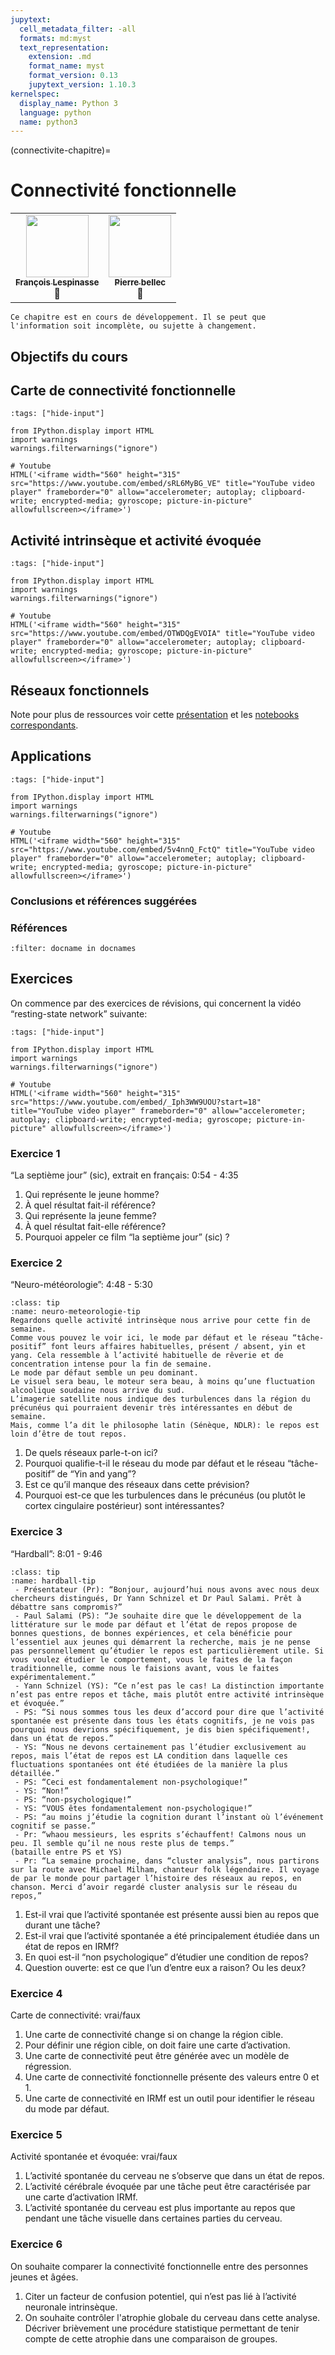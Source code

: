 ```yaml
---
jupytext:
  cell_metadata_filter: -all
  formats: md:myst
  text_representation:
    extension: .md
    format_name: myst
    format_version: 0.13
    jupytext_version: 1.10.3
kernelspec:
  display_name: Python 3
  language: python
  name: python3
---
```

(connectivite-chapitre)=
# Connectivité fonctionnelle

<table>
  <tr>
    <td align="center">
      <a href="https://github.com/sangfrois">
        <img src="https://avatars.githubusercontent.com/u/38385719?v=4?s=100" width="100px;" alt=""/>
        <br /><sub><b>François Lespinasse</b></sub>
      </a>
      <br />
        <a title="Contenu">🤔</a>
    </td>
    <td align="center">
      <a href="https://github.com/pbellec">
        <img src="https://avatars.githubusercontent.com/u/1670887?v=4?s=100" width="100px;" alt=""/>
        <br /><sub><b>Pierre bellec</b></sub>
      </a>
      <br />
        <a title="Contenu">🤔</a>
    </td>
  </tr>
</table>

```{warning}
Ce chapitre est en cours de développement. Il se peut que l'information soit incomplète, ou sujette à changement.
```
## Objectifs du cours

## Carte de connectivité fonctionnelle

```{code-cell} ipython 3
:tags: ["hide-input"]

from IPython.display import HTML
import warnings
warnings.filterwarnings("ignore")

# Youtube
HTML('<iframe width="560" height="315" src="https://www.youtube.com/embed/sRL6MyBG_VE" title="YouTube video player" frameborder="0" allow="accelerometer; autoplay; clipboard-write; encrypted-media; gyroscope; picture-in-picture" allowfullscreen></iframe>')
```

## Activité intrinsèque et activité évoquée
```{code-cell} ipython 3
:tags: ["hide-input"]

from IPython.display import HTML
import warnings
warnings.filterwarnings("ignore")

# Youtube
HTML('<iframe width="560" height="315" src="https://www.youtube.com/embed/OTWDQgEVOIA" title="YouTube video player" frameborder="0" allow="accelerometer; autoplay; clipboard-write; encrypted-media; gyroscope; picture-in-picture" allowfullscreen></iframe>')
```

## Réseaux fonctionnels
Note pour plus de ressources voir cette [présentation](https://pbellec.github.io/functional_parcellation/#/) et les [notebooks correspondants](https://github.com/pbellec/functional_parcellation).

## Applications
```{code-cell} ipython 3
:tags: ["hide-input"]

from IPython.display import HTML
import warnings
warnings.filterwarnings("ignore")

# Youtube
HTML('<iframe width="560" height="315" src="https://www.youtube.com/embed/5v4nnQ_FctQ" title="YouTube video player" frameborder="0" allow="accelerometer; autoplay; clipboard-write; encrypted-media; gyroscope; picture-in-picture" allowfullscreen></iframe>')
```

### Conclusions et références suggérées

### Références

```{bibliography}
:filter: docname in docnames
```

## Exercices
On commence par des exercices de révisions, qui concernent la vidéo “resting-state network” suivante:
```{code-cell} ipython 3
:tags: ["hide-input"]

from IPython.display import HTML
import warnings
warnings.filterwarnings("ignore")

# Youtube
HTML('<iframe width="560" height="315" src="https://www.youtube.com/embed/_Iph3WW9UOU?start=18" title="YouTube video player" frameborder="0" allow="accelerometer; autoplay; clipboard-write; encrypted-media; gyroscope; picture-in-picture" allowfullscreen></iframe>')
```

### Exercice 1
“La septième jour” (sic), extrait en français: 0:54 - 4:35
 1. Qui représente le jeune homme?
 2. À quel résultat fait-il référence?
 3. Qui représente la jeune femme?
 4. À quel résultat fait-elle référence?
 5. Pourquoi appeler ce film “la septième jour” (sic) ?

### Exercice 2
“Neuro-météorologie”: 4:48 - 5:30

```{admonition} Traduction de l’extrait
:class: tip
:name: neuro-meteorologie-tip
Regardons quelle activité intrinsèque nous arrive pour cette fin de semaine.
Comme vous pouvez le voir ici, le mode par défaut et le réseau “tâche-positif” font leurs affaires habituelles, présent / absent, yin et yang. Cela ressemble à l’activité habituelle de rêverie et de concentration intense pour la fin de semaine.
Le mode par défaut semble un peu dominant.
Le visuel sera beau, le moteur sera beau, à moins qu’une fluctuation alcoolique soudaine nous arrive du sud.
L’imagerie satellite nous indique des turbulences dans la région du précunéus qui pourraient devenir très intéressantes en début de semaine.
Mais, comme l’a dit le philosophe latin (Sénèque, NDLR): le repos est loin d’être de tout repos.  
```
 1. De quels réseaux parle-t-on ici?
 2. Pourquoi qualifie-t-il le réseau du mode par défaut et le réseau “tâche-positif” de “Yin and yang”?
 3. Est ce qu’il manque des réseaux dans cette prévision?
 4. Pourquoi est-ce que les turbulences dans le précunéus (ou plutôt le cortex cingulaire postérieur) sont intéressantes?

### Exercice 3
“Hardball”: 8:01 - 9:46
```{admonition} Traduction de l’extrait
:class: tip
:name: hardball-tip
 - Présentateur (Pr): “Bonjour, aujourd’hui nous avons avec nous deux chercheurs distingués, Dr Yann Schnizel et Dr Paul Salami. Prêt à débattre sans compromis?”
 - Paul Salami (PS): “Je souhaite dire que le développement de la littérature sur le mode par défaut et l’état de repos propose de bonnes questions, de bonnes expériences, et cela bénéficie pour l’essentiel aux jeunes qui démarrent la recherche, mais je ne pense pas personnellement qu’étudier le repos est particulièrement utile. Si vous voulez étudier le comportement, vous le faites de la façon traditionnelle, comme nous le faisions avant, vous le faites expérimentalement.”
 - Yann Schnizel (YS): “Ce n’est pas le cas! La distinction importante n’est pas entre repos et tâche, mais plutôt entre activité intrinsèque et évoquée.”
 - PS: “Si nous sommes tous les deux d’accord pour dire que l’activité spontanée est présente dans tous les états cognitifs, je ne vois pas pourquoi nous devrions spécifiquement, je dis bien spécifiquement!, dans un état de repos.”
 - YS: “Nous ne devons certainement pas l’étudier exclusivement au repos, mais l’état de repos est LA condition dans laquelle ces fluctuations spontanées ont été étudiées de la manière la plus détaillée.”
 - PS: “Ceci est fondamentalement non-psychologique!”
 - YS: “Non!”
 - PS: “non-psychologique!”
 - YS: “VOUS êtes fondamentalement non-psychologique!”
 - PS: “au moins j’étudie la cognition durant l’instant où l’événement cognitif se passe.”
 - Pr: “whaou messieurs, les esprits s’échauffent! Calmons nous un peu. Il semble qu’il ne nous reste plus de temps.”
(bataille entre PS et YS)
 - Pr: “La semaine prochaine, dans “cluster analysis”, nous partirons sur la route avec Michael Milham, chanteur folk légendaire. Il voyage de par le monde pour partager l’histoire des réseaux au repos, en chanson. Merci d’avoir regardé cluster analysis sur le réseau du repos,”
```
 1. Est-il vrai que l’activité spontanée est présente aussi bien au repos que durant une tâche?
 2. Est-il vrai que l’activité spontanée a été principalement étudiée dans un état de repos en IRMf?
 3. En quoi est-il “non psychologique” d’étudier une condition de repos?
 4. Question ouverte: est ce que l’un d’entre eux a raison? Ou les deux?

### Exercice 4
Carte de connectivité: vrai/faux
 1. Une carte de connectivité change si on change la région cible.
 2. Pour définir une région cible, on doit faire une carte d’activation.
 3. Une carte de connectivité peut être générée avec un modèle de régression.
 4. Une carte de connectivité fonctionnelle présente des valeurs entre 0 et 1.
 5. Une carte de connectivité en IRMf est un outil pour identifier le réseau du mode par défaut.

### Exercice 5
Activité spontanée et évoquée: vrai/faux
 1. L’activité spontanée du cerveau ne s’observe que dans un état de repos.
 2. L’activité cérébrale évoquée par une tâche peut être caractérisée par une carte d’activation IRMf.
 3. L’activité spontanée du cerveau est plus importante au repos que pendant une tâche visuelle dans certaines parties du cerveau.

### Exercice 6
On souhaite comparer la connectivité fonctionnelle entre des personnes jeunes et âgées.
 1. Citer un facteur de confusion potentiel, qui n’est pas lié à l’activité neuronale intrinsèque.
 2. On souhaite contrôler l'atrophie globale du cerveau dans cette analyse. Décriver brièvement une procédure statistique permettant de tenir compte de cette atrophie dans une comparaison de groupes.
